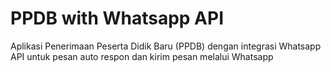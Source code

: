 # PPDB with Whatsapp API
Aplikasi Penerimaan Peserta Didik Baru (PPDB) dengan integrasi Whatsapp API untuk pesan auto respon dan kirim pesan melalui Whatsapp
